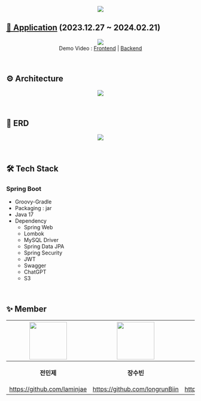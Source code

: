 <p align="center">
  <img src="https://github.com/IRECIPE/IRecipe-Server/assets/90559205/465fcf95-f824-4de2-a1f4-3ea7127c85ee">
</p>

## [📱 Application](https://play.google.com/store/apps/details?id=com.umcproject.eyerecipe) (2023.12.27 ~ 2024.02.21)
<p align="center">
  <img src="https://github.com/IRECIPE/IRecipe-Server/assets/90559205/e55bb73e-c2b2-41f8-aa00-7e4a70109a43"> <br>
  Demo Video : <a href="https://www.youtube.com/watch?v=hxgBWnM2s7g">Frontend</a> | <a href="https://www.youtube.com/watch?v=6OGSpoTqPnE">Backend</a>
</p>
<br>

## ⚙️ Architecture
<p align="center">
  <img src="https://github.com/IRECIPE/IRecipe-Server/assets/90559205/6515fb3d-03fa-4f62-bfd6-62b3afdafab4">
</p>
<br>

## 🧱 ERD
<p align="center">
  <img src="https://github.com/IRECIPE/IRecipe-Server/assets/90559205/aaa1dbd9-3afa-4202-adca-29ae02fc6b64">
</p>
<br>

## 🛠️ Tech Stack
### Spring Boot
- Groovy-Gradle
- Packaging : jar
- Java 17
- Dependency
  - Spring Web
  - Lombok
  - MySQL Driver
  - Spring Data JPA
  - Spring Security
  - JWT
  - Swagger
  - ChatGPT
  - S3
<br>

## ✨ Member
<div align="center">

| <img src="https://avatars.githubusercontent.com/Iaminjae" width="100" />       | <img src="https://avatars.githubusercontent.com/longrunBiin" width="100" />       | <img src="https://avatars.githubusercontent.com/jun23314" width="100" />       | <img src="https://avatars.githubusercontent.com/alsrudursla" width="100" />       |
| ---------- | ---------- | ---------- | ---------- |
| <p align="center">**전민제**</p> | <p align="center">**장수빈**</p> | <p align="center">**이준희**</p> | <p align="center">**이민경**</p> |
| https://github.com/Iaminjae | https://github.com/longrunBiin | https://github.com/jun23314 | https://github.com/alsrudursla | 

</div>
